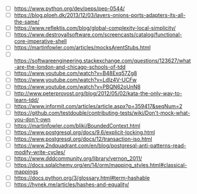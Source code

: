 - [ ] https://www.python.org/dev/peps/pep-0544/
- [ ] https://blog.ploeh.dk/2013/12/03/layers-onions-ports-adapters-its-all-the-same/
- [ ] https://www.reflektis.com/blog/global-complexity-local-simplicity/
- [ ] https://www.destroyallsoftware.com/screencasts/catalog/functional-core-imperative-shell
- [ ] https://martinfowler.com/articles/mocksArentStubs.html
- [ ] https://softwareengineering.stackexchange.com/questions/123627/what-are-the-london-and-chicago-schools-of-tdd
- [ ] https://www.youtube.com/watch?v=B48Exq57Zg8
- [ ] https://www.youtube.com/watch?v=Ldlz4V-UCFw
- [ ] https://www.youtube.com/watch?v=PBQN62oUnN8
- [ ] http://www.peterprovost.org/blog/2012/05/02/kata-the-only-way-to-learn-tdd/
- [ ] https://www.informit.com/articles/article.aspx?p=359417&seqNum=2
- [ ] https://github.com/testdouble/contributing-tests/wiki/Don't-mock-what-you-don't-own
- [ ] https://martinfowler.com/bliki/BoundedContext.html
- [ ] https://www.postgresql.org/docs/9.6/explicit-locking.html
- [ ] https://www.postgresql.org/docs/12/transaction-iso.html
- [ ] https://www.2ndquadrant.com/en/blog/postgresql-anti-patterns-read-modify-write-cycles/
- [ ] https://www.dddcommunity.org/library/vernon_2011/
- [ ] https://docs.sqlalchemy.org/en/14/orm/mapping_styles.html#classical-mappings
- [ ] https://docs.python.org/3/glossary.html#term-hashable
- [ ] https://hynek.me/articles/hashes-and-equality/
